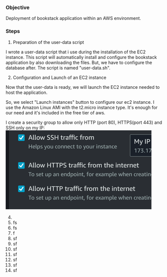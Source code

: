 
### **Objective**

Deployment of bookstack application within an AWS environment.

### **Steps**

1. Preparation of the user-data script

I wrote a user-data script that i use during the installation of the EC2 instance. This script will automatically install and configure the bookstack application by also downloading the files. But, we have to configure the database after. The script is named "user-data.sh".

2. Configuration and Launch of an EC2 instance

Now that the user-data is ready, we will launch the EC2 instance needed to host the application.

So, we select "Launch instances" button to configure our ec2 instance. I use the Amazon Linux AMI with the t2.micro instance type. It's enough for our need and it's included in the free tier of aws.

I create a security group to allow only HTTP (port 80), HTTPS(port 443) and SSH only on my IP:
![Alt text](image.png)

4. 
5. fs
6. fs
7. f
8. sf
9. sf
10. sf
11. sf
12. sf
13. sf
14. sf